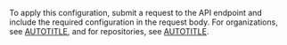 To apply this configuration, submit a request to the API endpoint and include the required configuration in the request body. For organizations, see [AUTOTITLE](/rest/actions/oidc#set-the-customization-template-for-an-oidc-subject-claim-for-an-organization), and for repositories, see [AUTOTITLE](/rest/actions/oidc#set-the-customization-template-for-an-oidc-subject-claim-for-a-repository).
